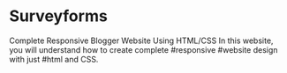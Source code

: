 # Surveyforms

Complete Responsive Blogger Website Using HTML/CSS
In this website, you will understand how to create complete #responsive #website design with just #html and CSS.
